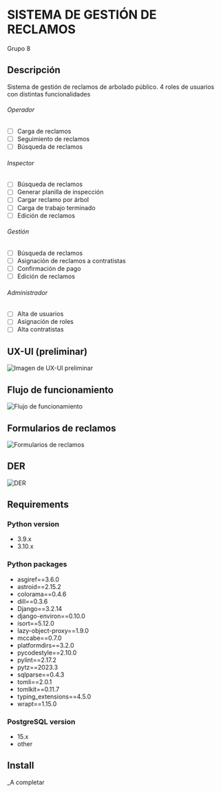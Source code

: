 # SISTEMA DE GESTIÓN DE RECLAMOS
Grupo 8

## Descripción
Sistema de gestión de reclamos de arbolado público.
4 roles de usuarios con distintas funcionalidades 

###### Operador
- [ ] Carga de reclamos
- [ ] Seguimiento de reclamos
- [ ] Búsqueda de reclamos

###### Inspector
- [ ] Búsqueda de reclamos
- [ ] Generar planilla de inspección
- [ ] Cargar reclamo por árbol
- [ ] Carga de trabajo terminado
- [ ] Edición de reclamos 

###### Gestión
- [ ] Búsqueda de reclamos
- [ ] Asignación de reclamos a contratistas
- [ ] Confirmación de pago
- [ ] Edición de reclamos

###### Administrador
- [ ] Alta de usuarios
- [ ] Asignación de roles
- [ ] Alta contratistas

## UX-UI (preliminar)
![Imagen de UX-UI preliminar](/diagrams/Gestión_reclamos-UX-UI_Preliminar.png)

## Flujo de funcionamiento
![Flujo de funcionamiento](/diagrams/Gestión_reclamos-Flujo.png)

## Formularios de reclamos
![Formularios de reclamos](/diagrams/Gestión_reclamos-Formularios.png)

## DER
![DER](/diagrams/Gestión_reclamos-DER_DB.png)

## Requirements

### Python version

- 3.9.x
- 3.10.x

### Python packages

- asgiref==3.6.0
- astroid==2.15.2
- colorama==0.4.6
- dill==0.3.6
- Django==3.2.14
- django-environ==0.10.0
- isort==5.12.0
- lazy-object-proxy==1.9.0
- mccabe==0.7.0
- platformdirs==3.2.0
- pycodestyle==2.10.0
- pylint==2.17.2
- pytz==2023.3
- sqlparse==0.4.3
- tomli==2.0.1
- tomlkit==0.11.7
- typing_extensions==4.5.0
- wrapt==1.15.0

### PostgreSQL version

- 15.x
- other

## Install

_A completar